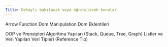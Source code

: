 ```yaml
---
Title: Detaylı bakılacak veya öğrenilecek konular
---
```


Arrow Function
Dom Manipulation
Dom Eklentileri

OOP ve Prensipleri
Algoritma Yapıları (Stack, Queue, Tree, Graph)
Listler ve Veri Yapıları
Veri Tipleri (Reference Tip)
